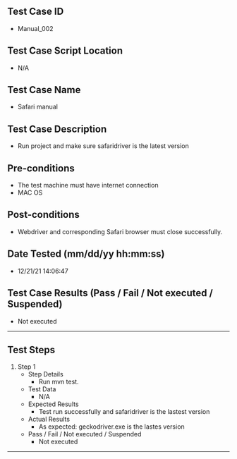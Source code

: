 ## Test Case ID
* Manual_002
## Test Case Script Location
* N/A
## Test Case Name
* Safari manual
## Test Case Description
* Run project and make sure safaridriver is the latest version
## Pre-conditions
* The test machine must have internet connection
* MAC OS
## Post-conditions
* Webdriver and corresponding Safari browser must close successfully.
## Date Tested (mm/dd/yy hh:mm:ss)
* 12/21/21 14:06:47
## Test Case Results (Pass / Fail / Not executed / Suspended)
* Not executed
---
## Test Steps
1. Step 1
	* Step Details
		* Run mvn test.
	* Test Data
		* N/A
	* Expected Results
		* Test run successfully and safaridriver is the lastest version
	* Actual Results
		* As expected: geckodriver.exe is the lastes version
	* Pass / Fail / Not executed / Suspended
		* Not executed
---
